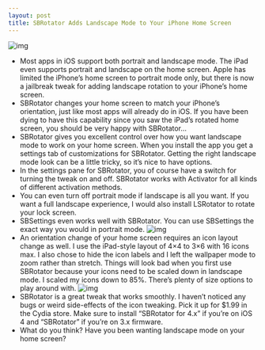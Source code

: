 ```yaml
---
layout: post
title: SBRotator Adds Landscape Mode to Your iPhone Home Screen
---
```

![img](http://media.idownloadblog.com/wp-content/uploads/2010/12/SBRotator.png)
* Most apps in iOS support both portrait and landscape mode. The iPad even supports portrait and landscape on the home screen. Apple has limited the iPhone’s home screen to portrait mode only, but there is now a jailbreak tweak for adding landscape rotation to your iPhone’s home screen.
* SBRotator changes your home screen to match your iPhone’s orientation, just like most apps will already do in iOS. If you have been dying to have this capability since you saw the iPad’s rotated home screen, you should be very happy with SBRotator…
* SBRotator gives you excellent control over how you want landscape mode to work on your home screen. When you install the app you get a settings tab of customizations for SBRotator. Getting the right landscape mode look can be a little tricky, so it’s nice to have options.
* In the settings pane for SBRotator, you of course have a switch for turning the tweak on and off. SBRotator works with Activator for all kinds of different activation methods.
* You can even turn off portrait mode if landscape is all you want. If you want a full landscape experience, I would also install LSRotator to rotate your lock screen.
* SBSettings even works well with SBRotator. You can use SBSettings the exact way you would in portrait mode.
![img](http://media.idownloadblog.com/wp-content/uploads/2010/12/SBRotator-Settings.png)
* An orientation change of your home screen requires an icon layout change as well. I use the iPad-style layout of 4×4 to 3×6 with 16 icons max. I also chose to hide the icon labels and I left the wallpaper mode to zoom rather than stretch. Things will look bad when you first use SBRotator because your icons need to be scaled down in landscape mode. I scaled my icons down to 85%. There’s plenty of size options to play around with.
![img](http://media.idownloadblog.com/wp-content/uploads/2010/12/SBRotator-Folders.png)
* SBRotator is a great tweak that works smoothly. I haven’t noticed any bugs or weird side-effects of the icon tweaking. Pick it up for $1.99 in the Cydia store. Make sure to install “SBRotator for 4.x” if you’re on iOS 4 and “SBRotator” if you’re on 3.x firmware.
* What do you think? Have you been wanting landscape mode on your home screen?

